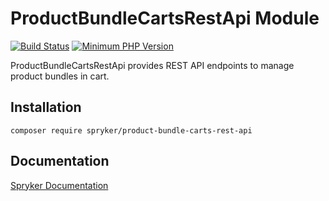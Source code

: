 # ProductBundleCartsRestApi Module
[![Build Status](https://travis-ci.org/spryker/product-bundle-carts-rest-api.svg)](https://travis-ci.org/spryker/product-bundle-carts-rest-api)
[![Minimum PHP Version](https://img.shields.io/badge/php-%3E%3D%207.3-8892BF.svg)](https://php.net/)

ProductBundleCartsRestApi provides REST API endpoints to manage product bundles in cart.

## Installation

```
composer require spryker/product-bundle-carts-rest-api
```

## Documentation

[Spryker Documentation](https://academy.spryker.com/developing_with_spryker/module_guide/modules.html)
